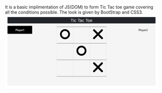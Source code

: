 It is a basic implimentation of JS(DOM) to form Tic Tac toe game covering all the conditions possible.
The look is given by BootStrap and CSS3.
![Screenshot](asset/image.jpg)